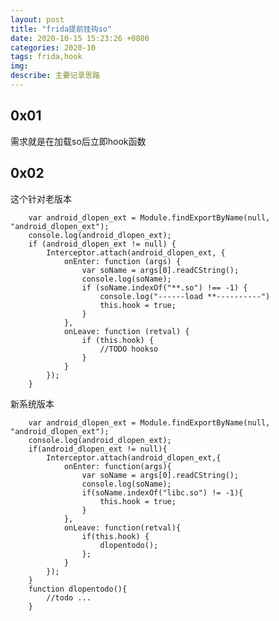 ```yaml
---
layout: post
title: "frida提前挂钩so"
date: 2020-10-15 15:23:26 +0800
categories: 2020-10
tags: frida,hook
img: 
describe: 主要记录思路
---
```


## 0x01

需求就是在加载so后立即hook函数

## 0x02
这个针对老版本

        var android_dlopen_ext = Module.findExportByName(null, "android_dlopen_ext");
        console.log(android_dlopen_ext);
        if (android_dlopen_ext != null) {
            Interceptor.attach(android_dlopen_ext, {
                onEnter: function (args) {
                    var soName = args[0].readCString();
                    console.log(soName);
                    if (soName.indexOf("**.so") !== -1) {
                        console.log("------load **----------")
                        this.hook = true;
                    }
                },
                onLeave: function (retval) {
                    if (this.hook) {
                        //TODO hookso
                    }
                }
            });
        }

新系统版本

        var android_dlopen_ext = Module.findExportByName(null, "android_dlopen_ext");
        console.log(android_dlopen_ext);
        if(android_dlopen_ext != null){
            Interceptor.attach(android_dlopen_ext,{
                onEnter: function(args){
                    var soName = args[0].readCString();
                    console.log(soName);
                    if(soName.indexOf("libc.so") != -1){
                        this.hook = true;
                    }
                },
                onLeave: function(retval){
                    if(this.hook) {
                        dlopentodo();
                    };
                }
            });
        }
        function dlopentodo(){
            //todo ...
        }

